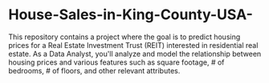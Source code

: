 # House-Sales-in-King-County-USA-
This repository contains a project where the goal is to predict housing prices for a Real Estate Investment Trust (REIT) interested in residential real estate. As a Data Analyst, you'll analyze and model the relationship between housing prices and various features such as square footage, # of bedrooms, # of floors, and other relevant attributes. 
